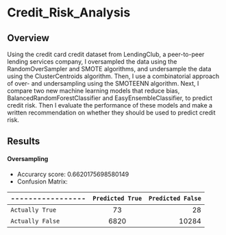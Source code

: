 # Credit_Risk_Analysis

## Overview
Using the credit card credit dataset from LendingClub, a peer-to-peer lending services company, I oversampled the data using the RandomOverSampler and SMOTE algorithms, and undersample the data using the ClusterCentroids algorithm. Then, I use a combinatorial approach of over- and undersampling using the SMOTEENN algorithm. Next, I compare two new machine learning models that reduce bias, BalancedRandomForestClassifier and EasyEnsembleClassifier, to predict credit risk. Then I evaluate the performance of these models and make a written recommendation on whether they should be used to predict credit risk.

## Results

#### Oversampling
- Accurarcy score: 0.6620175698580149
- Confusion Matrix: 


| ----------------- | `Predicted True`| `Predicted False`|
| ----------------- |:---------------:| ----------------:|
| `Actually True`   | 73              |               28 |
| `Actually False`  | 6820            |            10284 |
